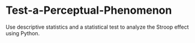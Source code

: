 # Test-a-Perceptual-Phenomenon
Use descriptive statistics and a statistical test to analyze the Stroop effect using Python.
